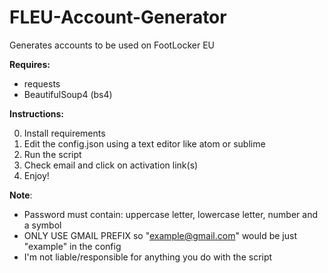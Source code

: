 # FLEU-Account-Generator
Generates accounts to be used on FootLocker EU

**Requires:**
  - requests
  - BeautifulSoup4 (bs4)

**Instructions:**


  0. Install requirements
  1. Edit the config.json using a text editor like atom or sublime
  2. Run the script
  3. Check email and click on activation link(s)
  4. Enjoy!

 **Note**:</br>
  - Password must contain: uppercase letter, lowercase letter, number and a symbol
  - ONLY USE GMAIL PREFIX so "example@gmail.com" would be just "example" in the config
  - I'm not liable/responsible for anything you do with the script